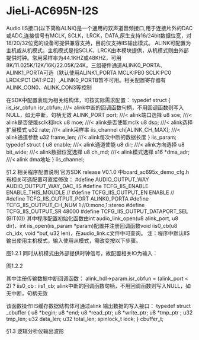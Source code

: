 # JieLi-AC695N-I2S
Audio IIS接口(以下简称ALNK)是一个通用的双声道音频接口,用于连接片外的DAC或ADC,连接信号有MCLK, SCLK，LRCK，DATA,原生支持16/24bit数据位宽，对18/20/32位宽的设备可提供兼容支持，目前仅支持IIS输出模式。
ALINK可配置为主机或从机模式。主机模式是指SCLK、LRCK由本模块提供，从机模式则由外部提供时钟。常用采样率为44.1KHZ或48KHZ，可用8K/11.025K/12K/16K/22.05K/24K。三组硬件通道ALINK0_PORTA、 ALINK1_PORTA可选（默认使用ALINK1_PORTA MCLK:PB0 SCLK:PC0 LRCK:PC1 DAT:PC2）,ALINK0_PORTB暂不可用。相关配置寄存器有ALINK_CON0、ALINK_CON3等控制

在SDK中配置表现为相关结构体，可按实际需求配置：
typedef struct {
    iis_isr_cbfun   isr_cbfun; 		///< alink中断的回调函数句柄，不用回调函数则写入NULL，如无中断，句柄无效
    ALINK_PORT      port;         	///< alink端口选择
    u8  soe;                        ///< alink是否使能sclk和lrck
    u8  moe;                        ///< alink是否使能mclk
    u8  dsp;                        ///< alink选择扩展模式
    u32 rate;                       ///< alink采样率
    iis_channel ch[ALINK_CH_MAX];	///< alink通道参数
    u32 frame_len;                  ///< alink每次中断的数据长度
} iis_param;
typedef struct {
    u8  enable;                  	///< alink通道使能
    u8  dir;                    	///< alink方向选择
    u8  bit_wide;               	///< alink数据位宽选择
    u8  ch_md;                  	///< alink模式选择
    s16 *dma_adr;     				///< alink dma地址
} iis_channel;


§1.2  相关程序配置说明
	官方SDK release V0.1.0 中board_ac695x_demo_cfg.h有相关可选配置可直接修改：
#define AUDIO_OUTPUT_WAY            AUDIO_OUTPUT_WAY_DAC_IIS
#define TCFG_IIS_ENABLE                       ENABLE_THIS_MOUDLE //
#define TCFG_IIS_OUTPUT_EN                    ENABLE //
#define TCFG_IIS_OUTPUT_PORT                  ALINK0_PORTA
#define TCFG_IIS_OUTPUT_CH_NUM                1 //0:mono,1:stereo
#define TCFG_IIS_OUTPUT_SR                    48000
#define TCFG_IIS_OUTPUT_DATAPORT_SEL          (BIT(0))
	其中程序配置初始化函数由int audio_link_open(u8 alink_port, u8 dir)、int iis_open(iis_param *param)配置并注册回调函数void iis0_cb(u8 ch_idx, void *buf, u32 len)，在audio_link.c文件中可查询。
注：程序中默认IIS输出使用主机模式，输入使用从模式，需改变按以下步骤。
 
图1.2.1
同时从机模式由外部提供时钟信号，故配置相关IO为输入：
 
图1.2.2

其中注册传输数据中断回调函数：
alink_hdl->param.isr_cbfun = (alink_port < 2) ? iis0_cb : iis1_cb;
alink中断的回调函数句柄，不用回调函数则写入NULL，如无中断，句柄无效
 
该函数操作IIS缓存数据结构体可通过alink 输出数据的写入接口：
typedef struct _cbuffer {
    u8  *begin;
    u8  *end;
    u8  *read_ptr;
    u8  *write_ptr;
    u8  *tmp_ptr ;
    u32 tmp_len;
    u32 data_len;
    u32 total_len;
    spinlock_t lock;
} cbuffer_t;

 
§1.3 逻辑分析仪输出波形
